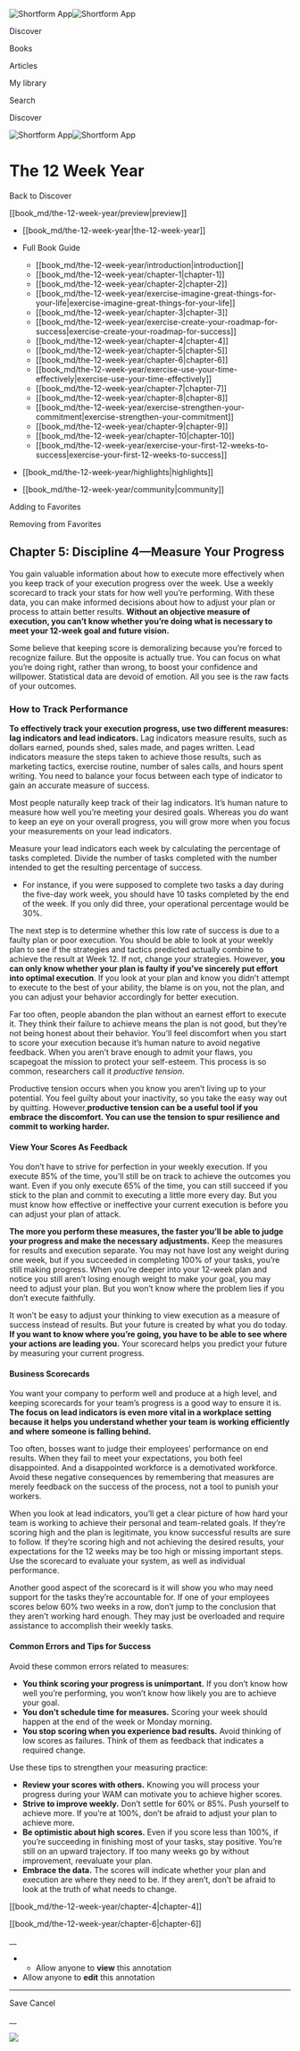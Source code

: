 ![Shortform App](/img/logo.36a2399e.svg)![Shortform App](/img/logo-dark.70c1b072.svg)

Discover

Books

Articles

My library

Search

Discover

![Shortform App](/img/logo.36a2399e.svg)![Shortform App](/img/logo-dark.70c1b072.svg)

# The 12 Week Year

Back to Discover

[[book_md/the-12-week-year/preview|preview]]

  * [[book_md/the-12-week-year|the-12-week-year]]
  * Full Book Guide

    * [[book_md/the-12-week-year/introduction|introduction]]
    * [[book_md/the-12-week-year/chapter-1|chapter-1]]
    * [[book_md/the-12-week-year/chapter-2|chapter-2]]
    * [[book_md/the-12-week-year/exercise-imagine-great-things-for-your-life|exercise-imagine-great-things-for-your-life]]
    * [[book_md/the-12-week-year/chapter-3|chapter-3]]
    * [[book_md/the-12-week-year/exercise-create-your-roadmap-for-success|exercise-create-your-roadmap-for-success]]
    * [[book_md/the-12-week-year/chapter-4|chapter-4]]
    * [[book_md/the-12-week-year/chapter-5|chapter-5]]
    * [[book_md/the-12-week-year/chapter-6|chapter-6]]
    * [[book_md/the-12-week-year/exercise-use-your-time-effectively|exercise-use-your-time-effectively]]
    * [[book_md/the-12-week-year/chapter-7|chapter-7]]
    * [[book_md/the-12-week-year/chapter-8|chapter-8]]
    * [[book_md/the-12-week-year/exercise-strengthen-your-commitment|exercise-strengthen-your-commitment]]
    * [[book_md/the-12-week-year/chapter-9|chapter-9]]
    * [[book_md/the-12-week-year/chapter-10|chapter-10]]
    * [[book_md/the-12-week-year/exercise-your-first-12-weeks-to-success|exercise-your-first-12-weeks-to-success]]
  * [[book_md/the-12-week-year/highlights|highlights]]
  * [[book_md/the-12-week-year/community|community]]



Adding to Favorites 

Removing from Favorites 

## Chapter 5: Discipline 4—Measure Your Progress

You gain valuable information about how to execute more effectively when you keep track of your execution progress over the week. Use a weekly scorecard to track your stats for how well you’re performing. With these data, you can make informed decisions about how to adjust your plan or process to attain better results. **Without an objective measure of execution, you can’t know whether you’re doing what is necessary to meet your 12-week goal and future vision.**

Some believe that keeping score is demoralizing because you’re forced to recognize failure. But the opposite is actually true. You can focus on what you’re doing right, rather than wrong, to boost your confidence and willpower. Statistical data are devoid of emotion. All you see is the raw facts of your outcomes.

### How to Track Performance

**To effectively track your execution progress, use two different measures: lag indicators and lead indicators.** Lag indicators measure results, such as dollars earned, pounds shed, sales made, and pages written. Lead indicators measure the steps taken to achieve those results, such as marketing tactics, exercise routine, number of sales calls, and hours spent writing. You need to balance your focus between each type of indicator to gain an accurate measure of success.

Most people naturally keep track of their lag indicators. It’s human nature to measure how well you’re meeting your desired goals. Whereas you _do_ want to keep an eye on your overall progress, you will grow more when you focus your measurements on your lead indicators.

Measure your lead indicators each week by calculating the percentage of tasks completed. Divide the number of tasks completed with the number intended to get the resulting percentage of success.

  * For instance, if you were supposed to complete two tasks a day during the five-day work week, you should have 10 tasks completed by the end of the week. If you only did three, your operational percentage would be 30%. 



The next step is to determine whether this low rate of success is due to a faulty plan or poor execution. You should be able to look at your weekly plan to see if the strategies and tactics predicted actually combine to achieve the result at Week 12. If not, change your strategies. However, **you can only know whether your plan is faulty if you’ve sincerely put effort into optimal execution**. If you look at your plan and know you didn’t attempt to execute to the best of your ability, the blame is on you, not the plan, and you can adjust your behavior accordingly for better execution.

Far too often, people abandon the plan without an earnest effort to execute it. They think their failure to achieve means the plan is not good, but they’re not being honest about their behavior. You’ll feel discomfort when you start to score your execution because it’s human nature to avoid negative feedback. When you aren’t brave enough to admit your flaws, you scapegoat the mission to protect your self-esteem. This process is so common, researchers call it _productive tension_.

Productive tension occurs when you know you aren’t living up to your potential. You feel guilty about your inactivity, so you take the easy way out by quitting. However,**productive tension can be a useful tool if you embrace the discomfort. You can use the tension to spur resilience and commit to working harder.**

#### View Your Scores As Feedback

You don’t have to strive for perfection in your weekly execution. If you execute 85% of the time, you'll still be on track to achieve the outcomes you want. Even if you only execute 65% of the time, you can still succeed if you stick to the plan and commit to executing a little more every day. But you must know how effective or ineffective your current execution is before you can adjust your plan of attack.

**The more you perform these measures, the faster you’ll be able to judge your progress and make the necessary adjustments.** Keep the measures for results and execution separate. You may not have lost any weight during one week, but if you succeeded in completing 100% of your tasks, you’re still making progress. When you’re deeper into your 12-week plan and notice you still aren’t losing enough weight to make your goal, you may need to adjust your plan. But you won’t know where the problem lies if you don’t execute faithfully.

It won’t be easy to adjust your thinking to view execution as a measure of success instead of results. But your future is created by what you do today. **If you want to know where you’re going, you have to be able to see where your actions are leading you.** Your scorecard helps you predict your future by measuring your current progress.

#### Business Scorecards

You want your company to perform well and produce at a high level, and keeping scorecards for your team’s progress is a good way to ensure it is. **The focus on lead indicators is even more vital in a workplace setting because it helps you understand whether your team is working efficiently and where someone is falling behind.**

Too often, bosses want to judge their employees’ performance on end results. When they fail to meet your expectations, you both feel disappointed. And a disappointed workforce is a demotivated workforce. Avoid these negative consequences by remembering that measures are merely feedback on the success of the process, not a tool to punish your workers.

When you look at lead indicators, you’ll get a clear picture of how hard your team is working to achieve their personal and team-related goals. If they’re scoring high and the plan is legitimate, you know successful results are sure to follow. If they’re scoring high and not achieving the desired results, your expectations for the 12 weeks may be too high or missing important steps. Use the scorecard to evaluate your system, as well as individual performance.

Another good aspect of the scorecard is it will show you who may need support for the tasks they’re accountable for. If one of your employees scores below 60% two weeks in a row, don’t jump to the conclusion that they aren’t working hard enough. They may just be overloaded and require assistance to accomplish their weekly tasks.

#### Common Errors and Tips for Success

Avoid these common errors related to measures:

  * **You think scoring your progress is unimportant.** If you don’t know how well you’re performing, you won’t know how likely you are to achieve your goal.
  * **You don’t schedule time for measures.** Scoring your week should happen at the end of the week or Monday morning. 
  * **You stop scoring when you experience bad results.** Avoid thinking of low scores as failures. Think of them as feedback that indicates a required change. 



Use these tips to strengthen your measuring practice:

  * **Review your scores with others.** Knowing you will process your progress during your WAM can motivate you to achieve higher scores. 
  * **Strive to improve weekly.** Don’t settle for 60% or 85%. Push yourself to achieve more. If you’re at 100%, don’t be afraid to adjust your plan to achieve more. 
  * **Be optimistic about high scores.** Even if you score less than 100%, if you’re succeeding in finishing most of your tasks, stay positive. You’re still on an upward trajectory. If too many weeks go by without improvement, reevaluate your plan.
  * **Embrace the data.** The scores will indicate whether your plan and execution are where they need to be. If they aren’t, don’t be afraid to look at the truth of what needs to change. 



[[book_md/the-12-week-year/chapter-4|chapter-4]]

[[book_md/the-12-week-year/chapter-6|chapter-6]]

__

  *   * Allow anyone to **view** this annotation
  * Allow anyone to **edit** this annotation



* * *

Save Cancel

__




![](https://bat.bing.com/action/0?ti=56018282&Ver=2&mid=eba16fc0-1bff-4e9e-a33e-9218eb75da3e&sid=f30c5e70639211ee87d33f0876d93783&vid=f30c9700639211eeb3a75d830392c94f&vids=0&msclkid=N&pi=0&lg=en-US&sw=800&sh=600&sc=24&nwd=1&tl=Shortform%20%7C%20The%2012%20Week%20Year&p=https%3A%2F%2Fwww.shortform.com%2Fapp%2Fbook%2Fthe-12-week-year%2Fchapter-5&r=&lt=475&evt=pageLoad&sv=1&rn=640678)
